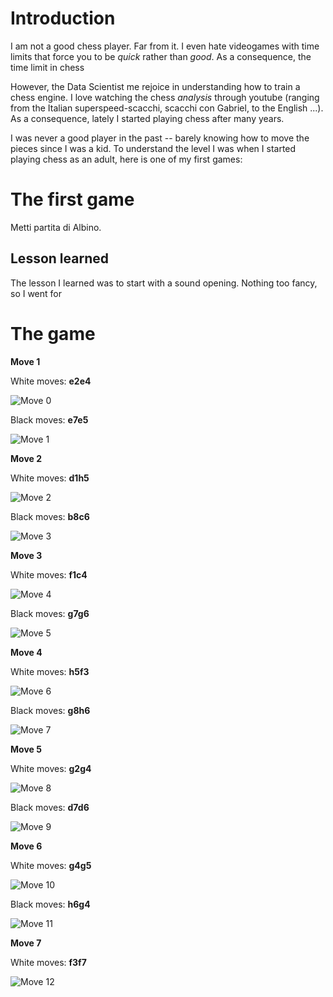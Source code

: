 # Introduction

I am not a good chess player. Far from it. I even hate videogames with time limits that force you to be *quick* rather than *good*. As a consequence, the time limit in chess 

However, the Data Scientist me rejoice in understanding how to train a chess engine. I love watching the chess *analysis* through youtube (ranging from the Italian superspeed-scacchi, scacchi con Gabriel, to the English ...). As a consequence, lately I started playing chess after many years. 

I was never a good player in the past -- barely knowing how to move the pieces since I was a kid. To understand the level I was when I started playing chess as an adult, here is one of my first games:

# The first game

Metti partita di Albino.

## Lesson learned

The lesson I learned was to start with a sound opening. Nothing too fancy, so I went for 

# The game

**Move 1**

White moves: **e2e4**

![Move 0](output_0.png)

Black moves: **e7e5**

![Move 1](output_1.png)

**Move 2**

White moves: **d1h5**

![Move 2](output_2.png)

Black moves: **b8c6**

![Move 3](output_3.png)

**Move 3**

White moves: **f1c4**

![Move 4](output_4.png)

Black moves: **g7g6**

![Move 5](output_5.png)

**Move 4**

White moves: **h5f3**

![Move 6](output_6.png)

Black moves: **g8h6**

![Move 7](output_7.png)

**Move 5**

White moves: **g2g4**

![Move 8](output_8.png)

Black moves: **d7d6**

![Move 9](output_9.png)

**Move 6**

White moves: **g4g5**

![Move 10](output_10.png)

Black moves: **h6g4**

![Move 11](output_11.png)

**Move 7**

White moves: **f3f7**

![Move 12](output_12.png)
